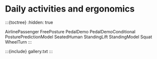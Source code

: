 # Daily activities and ergonomics


:::{toctree}
:hidden: true

AirlinePassenger
FreePosture
PedalDemo
PedalDemoConditional
PosturePredictionModel
SeatedHuman
StandingLift
StandingModel
Squat
WheelTurn
:::

:::{include} gallery.txt
:::

